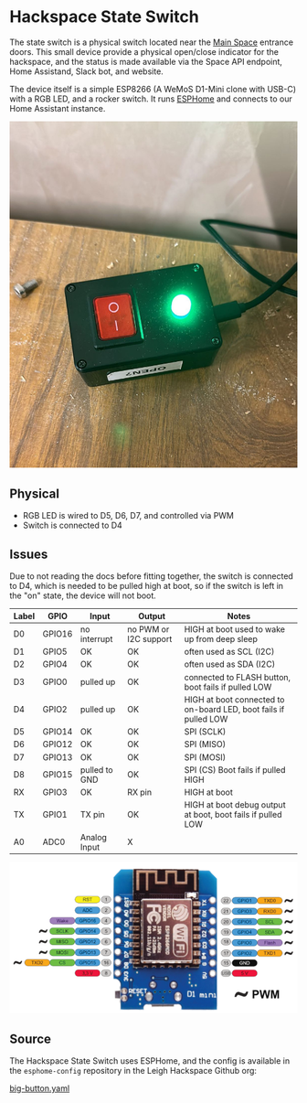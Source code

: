 # Hackspace State Switch

The state switch is a physical switch located near the [Main Space](../../../facilities/main_space.md) entrance doors. This small device provide a physical open/close indicator for the hackspace, and the status is made available via the Space API endpoint, Home Assistand, Slack bot, and website.

The device itself is a simple ESP8266 (A WeMoS D1-Mini clone with USB-C) with a RGB LED, and a rocker switch. It runs [ESPHome](https://esphome.io) and connects to our Home Assistant instance.

![A picture of the Hackspace State switch, with its LED glowing green, indicating that it is open.](state_switch.jpg)

## Physical

* RGB LED is wired to D5, D6, D7, and controlled via PWM
* Switch is connected to D4

## Issues

Due to not reading the docs before fitting together, the switch is connected to D4, which is needed to be pulled high at boot, so if the switch is left in the "on" state, the device will not boot.

| Label | GPIO   | Input         | Output                | Notes                                                            |
| ----- | ------ | ------------- | --------------------- | ---------------------------------------------------------------- |
| D0    | GPIO16 | no interrupt  | no PWM or I2C support | HIGH at boot used to wake up from deep sleep                     |
| D1    | GPIO5  | OK            | OK                    | often used as SCL (I2C)                                          |
| D2    | GPIO4  | OK            | OK                    | often used as SDA (I2C)                                          |
| D3    | GPIO0  | pulled up     | OK                    | connected to FLASH button, boot fails if pulled LOW              |
| D4    | GPIO2  | pulled up     | OK                    | HIGH at boot connected to on-board LED, boot fails if pulled LOW |
| D5    | GPIO14 | OK            | OK                    | SPI (SCLK)                                                       |
| D6    | GPIO12 | OK            | OK                    | SPI (MISO)                                                       |
| D7    | GPIO13 | OK            | OK                    | SPI (MOSI)                                                       |
| D8    | GPIO15 | pulled to GND | OK                    | SPI (CS) Boot fails if pulled HIGH                               |
| RX    | GPIO3  | OK            | RX pin                | HIGH at boot                                                     |
| TX    | GPIO1  | TX pin        | OK                    | HIGH at boot debug output at boot, boot fails if pulled LOW      |
| A0    | ADC0   | Analog Input  | X                     |                                                                  |


![A layout diagram showing the usage of each GPIO on a D1 Mini](d1-mini.webp)

## Source

The Hackspace State Switch uses ESPHome, and the config is available in the `esphome-config` repository in the Leigh Hackspace Github org:

[big-button.yaml](https://github.com/leigh-hackspace/esphome-config/blob/main/big-button.yaml)